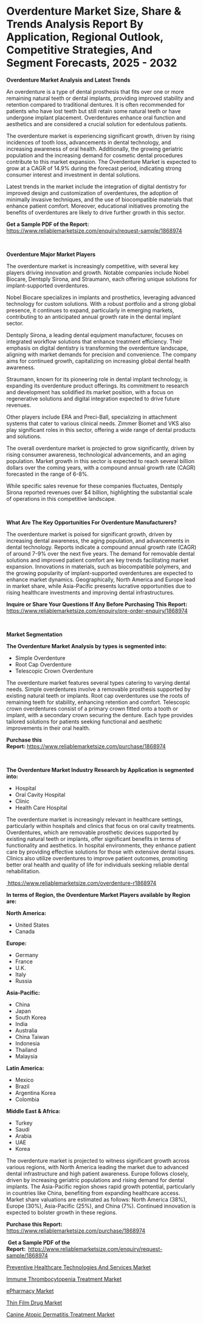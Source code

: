 <p><h1>Overdenture Market Size, Share & Trends Analysis Report By Application, Regional Outlook, Competitive Strategies, And Segment Forecasts, 2025 - 2032</h1></p><p><strong>Overdenture Market Analysis and Latest Trends</strong></p>
<p><p>An overdenture is a type of dental prosthesis that fits over one or more remaining natural teeth or dental implants, providing improved stability and retention compared to traditional dentures. It is often recommended for patients who have lost teeth but still retain some natural teeth or have undergone implant placement. Overdentures enhance oral function and aesthetics and are considered a crucial solution for edentulous patients.</p><p>The overdenture market is experiencing significant growth, driven by rising incidences of tooth loss, advancements in dental technology, and increasing awareness of oral health. Additionally, the growing geriatric population and the increasing demand for cosmetic dental procedures contribute to this market expansion. The Overdenture Market is expected to grow at a CAGR of 14.9% during the forecast period, indicating strong consumer interest and investment in dental solutions.</p><p>Latest trends in the market include the integration of digital dentistry for improved design and customization of overdentures, the adoption of minimally invasive techniques, and the use of biocompatible materials that enhance patient comfort. Moreover, educational initiatives promoting the benefits of overdentures are likely to drive further growth in this sector.</p></p>
<p><strong>Get a Sample PDF of the Report:&nbsp;</strong> <a href="https://www.reliablemarketsize.com/enquiry/request-sample/1868974?utm_campaign=2034&utm_medium=2&utm_source=Github&utm_content=ia&utm_term=03032025&utm_id=overdenture">https://www.reliablemarketsize.com/enquiry/request-sample/1868974</a></p>
<p>&nbsp;</p>
<p><strong>Overdenture Major Market Players</strong></p>
<p><p>The overdenture market is increasingly competitive, with several key players driving innovation and growth. Notable companies include Nobel Biocare, Dentsply Sirona, and Straumann, each offering unique solutions for implant-supported overdentures.</p><p>Nobel Biocare specializes in implants and prosthetics, leveraging advanced technology for custom solutions. With a robust portfolio and a strong global presence, it continues to expand, particularly in emerging markets, contributing to an anticipated annual growth rate in the dental implant sector.</p><p>Dentsply Sirona, a leading dental equipment manufacturer, focuses on integrated workflow solutions that enhance treatment efficiency. Their emphasis on digital dentistry is transforming the overdenture landscape, aligning with market demands for precision and convenience. The company aims for continued growth, capitalizing on increasing global dental health awareness.</p><p>Straumann, known for its pioneering role in dental implant technology, is expanding its overdenture product offerings. Its commitment to research and development has solidified its market position, with a focus on regenerative solutions and digital integration expected to drive future revenues.</p><p>Other players include ERA and Preci-Ball, specializing in attachment systems that cater to various clinical needs. Zimmer Biomet and VKS also play significant roles in this sector, offering a wide range of dental products and solutions.</p><p>The overall overdenture market is projected to grow significantly, driven by rising consumer awareness, technological advancements, and an aging population. Market growth in this sector is expected to reach several billion dollars over the coming years, with a compound annual growth rate (CAGR) forecasted in the range of 6-8%. </p><p>While specific sales revenue for these companies fluctuates, Dentsply Sirona reported revenues over $4 billion, highlighting the substantial scale of operations in this competitive landscape.</p></p>
<p>&nbsp;</p>
<p><strong>What Are The Key Opportunities For Overdenture Manufacturers?</strong></p>
<p><p>The overdenture market is poised for significant growth, driven by increasing dental awareness, the aging population, and advancements in dental technology. Reports indicate a compound annual growth rate (CAGR) of around 7-9% over the next five years. The demand for removable dental solutions and improved patient comfort are key trends facilitating market expansion. Innovations in materials, such as biocompatible polymers, and the growing popularity of implant-supported overdentures are expected to enhance market dynamics. Geographically, North America and Europe lead in market share, while Asia-Pacific presents lucrative opportunities due to rising healthcare investments and improving dental infrastructures.</p></p>
<p><strong>Inquire or Share Your Questions If Any Before Purchasing This Report:</strong> <a href="https://www.reliablemarketsize.com/enquiry/pre-order-enquiry/1868974?utm_campaign=2034&utm_medium=2&utm_source=Github&utm_content=ia&utm_term=03032025&utm_id=overdenture">https://www.reliablemarketsize.com/enquiry/pre-order-enquiry/1868974</a></p>
<p>&nbsp;</p>
<p><strong>Market Segmentation</strong></p>
<p><strong>The Overdenture Market Analysis by types is segmented into:</strong></p>
<p><ul><li>Simple Overdenture</li><li>Root Cap Overdenture</li><li>Telescopic Crown Overdenture</li></ul></p>
<p><p>The overdenture market features several types catering to varying dental needs. Simple overdentures involve a removable prosthesis supported by existing natural teeth or implants. Root cap overdentures use the roots of remaining teeth for stability, enhancing retention and comfort. Telescopic crown overdentures consist of a primary crown fitted onto a tooth or implant, with a secondary crown securing the denture. Each type provides tailored solutions for patients seeking functional and aesthetic improvements in their oral health.</p></p>
<p><strong>Purchase this Report:&nbsp;</strong><a href="https://www.reliablemarketsize.com/purchase/1868974?utm_campaign=2034&utm_medium=2&utm_source=Github&utm_content=ia&utm_term=03032025&utm_id=overdenture">https://www.reliablemarketsize.com/purchase/1868974</a></p>
<p>&nbsp;</p>
<p><strong>The Overdenture Market Industry Research by Application is segmented into:</strong></p>
<p><ul><li>Hospital</li><li>Oral Cavity Hospital</li><li>Clinic</li><li>Health Care Hospital</li></ul></p>
<p><p>The overdenture market is increasingly relevant in healthcare settings, particularly within hospitals and clinics that focus on oral cavity treatments. Overdentures, which are removable prosthetic devices supported by existing natural teeth or implants, offer significant benefits in terms of functionality and aesthetics. In hospital environments, they enhance patient care by providing effective solutions for those with extensive dental issues. Clinics also utilize overdentures to improve patient outcomes, promoting better oral health and quality of life for individuals seeking reliable dental rehabilitation.</p></p>
<p><a href="https://www.reliablemarketsize.com/overdenture-r1868974?utm_campaign=2034&utm_medium=2&utm_source=Github&utm_content=ia&utm_term=03032025&utm_id=overdenture">&nbsp;https://www.reliablemarketsize.com/overdenture-r1868974</a></p>
<p><strong>In terms of Region, the Overdenture Market Players available by Region are:</strong></p>
<p>
    <p> <strong> North America: </strong>
        <ul>
            <li>United States</li>
            <li>Canada</li>
        </ul>
        </p> 
    <p> <strong> Europe: </strong>
        <ul>
            <li>Germany</li>
            <li>France</li>
            <li>U.K.</li>
            <li>Italy</li>
            <li>Russia</li>
        </ul>
        </p> 
    <p> <strong> Asia-Pacific: </strong>
        <ul>
            <li>China</li>
            <li>Japan</li>
            <li>South Korea</li>
            <li>India</li>
            <li>Australia</li>
            <li>China Taiwan</li>
            <li>Indonesia</li>
            <li>Thailand</li>
            <li>Malaysia</li>
        </ul>
        </p> 
    <p> <strong> Latin America: </strong>
        <ul>
            <li>Mexico</li>
            <li>Brazil</li>
            <li>Argentina Korea</li>
            <li>Colombia</li>
        </ul>
        </p> 
    <p> <strong> Middle East & Africa: </strong>
        <ul>
            <li>Turkey</li>
            <li>Saudi</li>
            <li>Arabia</li>
            <li>UAE</li>
            <li>Korea</li>
        </ul>
    </p>
    </p>
<p><p>The overdenture market is projected to witness significant growth across various regions, with North America leading the market due to advanced dental infrastructure and high patient awareness. Europe follows closely, driven by increasing geriatric populations and rising demand for dental implants. The Asia-Pacific region shows rapid growth potential, particularly in countries like China, benefiting from expanding healthcare access. Market share valuations are estimated as follows: North America (38%), Europe (30%), Asia-Pacific (25%), and China (7%). Continued innovation is expected to bolster growth in these regions.</p></p>
<p><strong>Purchase this Report: </strong><a href="https://www.reliablemarketsize.com/purchase/1868974?utm_campaign=2034&utm_medium=2&utm_source=Github&utm_content=ia&utm_term=03032025&utm_id=overdenture">https://www.reliablemarketsize.com/purchase/1868974</a></p>
<p>&nbsp;<strong>Get a Sample PDF of the Report:&nbsp;&nbsp;</strong><a href="https://www.reliablemarketsize.com/enquiry/request-sample/1868974?utm_campaign=2034&utm_medium=2&utm_source=Github&utm_content=ia&utm_term=03032025&utm_id=overdenture">https://www.reliablemarketsize.com/enquiry/request-sample/1868974</a></p>
<p><strong></strong></p>
<p><p><a href="https://github.com/luckyshygirl/Market-Research-Report-List-7/blob/main/preventive-healthcare-technologies-and-services-market.md?utm_campaign=2034&utm_medium=2&utm_source=Github&utm_content=ia&utm_term=03032025&utm_id=overdenture">Preventive Healthcare Technologies And Services Market</a></p><p><a href="https://github.com/vimar16th/Market-Research-Report-List-7/blob/main/immune-thrombocytopenia-treatment-market.md?utm_campaign=2034&utm_medium=2&utm_source=Github&utm_content=ia&utm_term=03032025&utm_id=overdenture">Immune Thrombocytopenia Treatment Market</a></p><p><a href="https://github.com/moratronak3q/Market-Research-Report-List-1/blob/main/epharmacy-market.md?utm_campaign=2034&utm_medium=2&utm_source=Github&utm_content=ia&utm_term=03032025&utm_id=overdenture">ePharmacy Market</a></p><p><a href="https://github.com/petbigbeepjn/Market-Research-Report-List-1/blob/main/thin-film-drug-market.md?utm_campaign=2034&utm_medium=2&utm_source=Github&utm_content=ia&utm_term=03032025&utm_id=overdenture">Thin Film Drug Market</a></p><p><a href="https://github.com/dmitriyvo6rog/Market-Research-Report-List-1/blob/main/canine-atopic-dermatitis-treatment-market.md?utm_campaign=2034&utm_medium=2&utm_source=Github&utm_content=ia&utm_term=03032025&utm_id=overdenture">Canine Atopic Dermatitis Treatment Market</a></p></p>